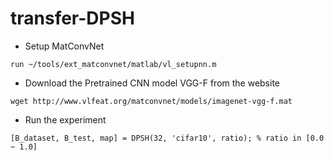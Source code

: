# transfer-DPSH

- Setup MatConvNet
```
run ~/tools/ext_matconvnet/matlab/vl_setupnn.m
```
- Download the Pretrained CNN model VGG-F from the website
```
wget http://www.vlfeat.org/matconvnet/models/imagenet-vgg-f.mat
```
- Run the experiment
```
[B_dataset, B_test, map] = DPSH(32, 'cifar10', ratio); % ratio in [0.0 ~ 1.0] 
```
